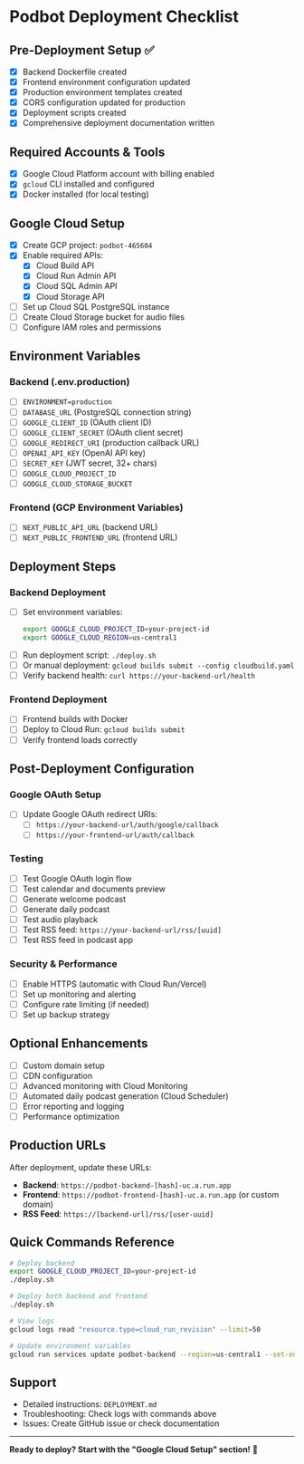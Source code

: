 # Podbot Deployment Checklist

## Pre-Deployment Setup ✅

- [x] Backend Dockerfile created
- [x] Frontend environment configuration updated
- [x] Production environment templates created
- [x] CORS configuration updated for production
- [x] Deployment scripts created
- [x] Comprehensive deployment documentation written

## Required Accounts & Tools

- [x] Google Cloud Platform account with billing enabled
- [x] `gcloud` CLI installed and configured
- [x] Docker installed (for local testing)

## Google Cloud Setup

- [x] Create GCP project: `podbot-465604`
- [x] Enable required APIs:
  - [x] Cloud Build API
  - [x] Cloud Run Admin API
  - [x] Cloud SQL Admin API
  - [x] Cloud Storage API
- [ ] Set up Cloud SQL PostgreSQL instance
- [ ] Create Cloud Storage bucket for audio files
- [ ] Configure IAM roles and permissions

## Environment Variables

### Backend (.env.production)
- [ ] `ENVIRONMENT=production`
- [ ] `DATABASE_URL` (PostgreSQL connection string)
- [ ] `GOOGLE_CLIENT_ID` (OAuth client ID)
- [ ] `GOOGLE_CLIENT_SECRET` (OAuth client secret)
- [ ] `GOOGLE_REDIRECT_URI` (production callback URL)
- [ ] `OPENAI_API_KEY` (OpenAI API key)
- [ ] `SECRET_KEY` (JWT secret, 32+ chars)
- [ ] `GOOGLE_CLOUD_PROJECT_ID`
- [ ] `GOOGLE_CLOUD_STORAGE_BUCKET`

### Frontend (GCP Environment Variables)
- [ ] `NEXT_PUBLIC_API_URL` (backend URL)
- [ ] `NEXT_PUBLIC_FRONTEND_URL` (frontend URL)

## Deployment Steps

### Backend Deployment
- [ ] Set environment variables:
  ```bash
  export GOOGLE_CLOUD_PROJECT_ID=your-project-id
  export GOOGLE_CLOUD_REGION=us-central1
  ```
- [ ] Run deployment script: `./deploy.sh`
- [ ] Or manual deployment: `gcloud builds submit --config cloudbuild.yaml`
- [ ] Verify backend health: `curl https://your-backend-url/health`

### Frontend Deployment
- [ ] Frontend builds with Docker
- [ ] Deploy to Cloud Run: `gcloud builds submit`
- [ ] Verify frontend loads correctly

## Post-Deployment Configuration

### Google OAuth Setup
- [ ] Update Google OAuth redirect URIs:
  - [ ] `https://your-backend-url/auth/google/callback`
  - [ ] `https://your-frontend-url/auth/callback`

### Testing
- [ ] Test Google OAuth login flow
- [ ] Test calendar and documents preview
- [ ] Generate welcome podcast
- [ ] Generate daily podcast
- [ ] Test audio playback
- [ ] Test RSS feed: `https://your-backend-url/rss/[uuid]`
- [ ] Test RSS feed in podcast app

### Security & Performance
- [ ] Enable HTTPS (automatic with Cloud Run/Vercel)
- [ ] Set up monitoring and alerting
- [ ] Configure rate limiting (if needed)
- [ ] Set up backup strategy

## Optional Enhancements

- [ ] Custom domain setup
- [ ] CDN configuration
- [ ] Advanced monitoring with Cloud Monitoring
- [ ] Automated daily podcast generation (Cloud Scheduler)
- [ ] Error reporting and logging
- [ ] Performance optimization

## Production URLs

After deployment, update these URLs:

- **Backend**: `https://podbot-backend-[hash]-uc.a.run.app`
- **Frontend**: `https://podbot-frontend-[hash]-uc.a.run.app` (or custom domain)
- **RSS Feed**: `https://[backend-url]/rss/[user-uuid]`

## Quick Commands Reference

```bash
# Deploy backend
export GOOGLE_CLOUD_PROJECT_ID=your-project-id
./deploy.sh

# Deploy both backend and frontend
./deploy.sh

# View logs
gcloud logs read "resource.type=cloud_run_revision" --limit=50

# Update environment variables
gcloud run services update podbot-backend --region=us-central1 --set-env-vars="KEY=value"
```

## Support

- Detailed instructions: `DEPLOYMENT.md`
- Troubleshooting: Check logs with commands above
- Issues: Create GitHub issue or check documentation

---

**Ready to deploy? Start with the "Google Cloud Setup" section!** 🚀